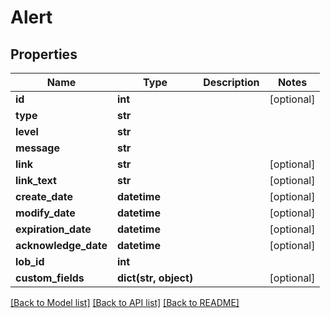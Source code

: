 # Alert

## Properties
Name | Type | Description | Notes
------------ | ------------- | ------------- | -------------
**id** | **int** |  | [optional] 
**type** | **str** |  | 
**level** | **str** |  | 
**message** | **str** |  | 
**link** | **str** |  | [optional] 
**link_text** | **str** |  | [optional] 
**create_date** | **datetime** |  | [optional] 
**modify_date** | **datetime** |  | [optional] 
**expiration_date** | **datetime** |  | [optional] 
**acknowledge_date** | **datetime** |  | [optional] 
**lob_id** | **int** |  | 
**custom_fields** | **dict(str, object)** |  | [optional] 

[[Back to Model list]](../README.md#documentation-for-models) [[Back to API list]](../README.md#documentation-for-api-endpoints) [[Back to README]](../README.md)


